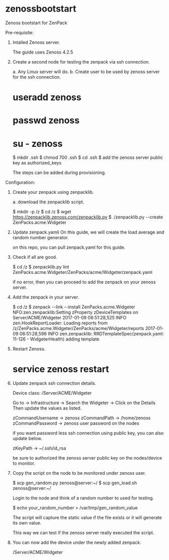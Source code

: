 # zenossbootstart
Zenoss bootstart for ZenPack

Pre-requisite:

1) Intalled Zenoss server.

	The guide uses Zenoss 4.2.5

2) Create a second node for testing the zenpack via ssh connection.

	a. Any Linux server will do.
	b. Create user to be used by zenoss server for the ssh connection.

	# useradd zenoss
	# passwd zenoss
	# su - zenoss
	$ mkdir .ssh
	$ chmod 700 .ssh
	$ cd .ssh
	$ add the zenoss server public key as authorized_keys

	The steps can be added during provisioning.

Configuration:

1) Create your zenpack using zenpacklib.

	a. download the zenpacklib script.

	$ mkdir -p /z
	$ cd /z
	$ wget https://zenpacklib.zenoss.com/zenpacklib.py
	$ ./zenpacklib.py --create ZenPacks.acme.Widgeter

2) Update zenpack.yamli On this guide, we will create the load average and random number generator.

	on this repo, you can pull zenpack.yaml for this guide.	

3) Check if all are good.

	$ cd /z
	$ zenpacklib.py lint ZenPacks.acme.Widgeter/ZenPacks/acme/Widgeter/zenpack.yaml

	if no error, then you can proceed to add the zenpack on your zenoss server.

4) Add the zenpack in your server.

	$ cd /z
	$ zenpack --link --install ZenPacks.acme.Widgeter
	NFO:zen.zenpacklib:Setting zProperty zDeviceTemplates on Server/ACME/Widgeter
	2017-01-09 08:51:28,525 INFO zen.HookReportLoader: Loading reports from /z/ZenPacks.acme.Widgeter/ZenPacks/acme/Widgeter/reports
	2017-01-09 08:51:28,596 INFO zen.zenpacklib: RRDTemplateSpec(zenpack.yaml: 11-126 - WidgeterHealth) adding template

5) Restart Zenoss.

	# service zenoss restart

6) Update zenpack ssh connection details.

	Device class: /Server/ACME/Widgeter
	
	Go to -> Infrastructure -> Search the Widgeter -> Click on the Details
	Then update the values as listed.

	zCommandUsername -> zenoss
	zCommandPath -> /home/zenoss
	zCommandPassword -> zenoss user password on the nodes

	if you want password less ssh connection using public key, you can also update below.

	zKeyPath -> ~/.ssh/id_rsa

	be sure to authorized the zenoss server public key on the nodes/device to monitor.

7) Copy the script on the node to be monitored under zenoss user.

	$ scp gen_random.py zenoss@server:~/
	$ scp gen_load.sh zenoss@server:~/
	
	Login to the node and think of a random number to used for testing.

	$ echo your_random_number > /var/tmp/gen_random_value

	The script will capture the static value if the file exists
	or it will generate its own value.

	This way we can test if the zenoss server really executed the script.

8) You can now add the device under the newly added zenpack.

	/Server/ACME/Widgeter 
